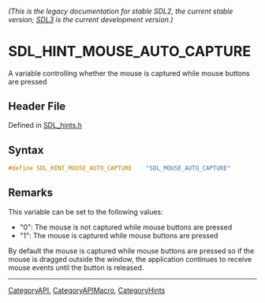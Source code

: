 ###### (This is the legacy documentation for stable SDL2, the current stable version; [SDL3](https://wiki.libsdl.org/SDL3/) is the current development version.)
# SDL_HINT_MOUSE_AUTO_CAPTURE

A variable controlling whether the mouse is captured while mouse buttons are pressed

## Header File

Defined in [SDL_hints.h](https://github.com/libsdl-org/SDL/blob/SDL2/include/SDL_hints.h)

## Syntax

```c
#define SDL_HINT_MOUSE_AUTO_CAPTURE    "SDL_MOUSE_AUTO_CAPTURE"
```

## Remarks

This variable can be set to the following values:

- "0": The mouse is not captured while mouse buttons are pressed
- "1": The mouse is captured while mouse buttons are pressed

By default the mouse is captured while mouse buttons are pressed so if the
mouse is dragged outside the window, the application continues to receive
mouse events until the button is released.

----
[CategoryAPI](CategoryAPI), [CategoryAPIMacro](CategoryAPIMacro), [CategoryHints](CategoryHints)

